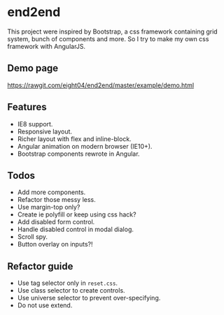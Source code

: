 end2end
=======
This project were inspired by Bootstrap, a css framework containing grid system, bunch of components and more. So I try to make my own css framework with AngularJS.

Demo page
---------
<https://rawgit.com/eight04/end2end/master/example/demo.html>

Features
--------
* IE8 support.
* Responsive layout.
* Richer layout with flex and inline-block.
* Angular animation on modern browser (IE10+).
* Bootstrap components rewrote in Angular.

Todos
-----
* Add more components.
* Refactor those messy less.
* Use margin-top only?
* Create ie polyfill or keep using css hack?
* Add disabled form control.
* Handle disabled control in modal dialog.
* Scroll spy.
* Button overlay on inputs?!

Refactor guide
--------------
* Use tag selector only in `reset.css`.
* Use class selector to create controls.
* Use universe selector to prevent over-specifying.
* Do not use extend.
